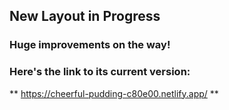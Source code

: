## New Layout in Progress
### Huge improvements on the way!
### Here's the link to its current version:
** https://cheerful-pudding-c80e00.netlify.app/ **
